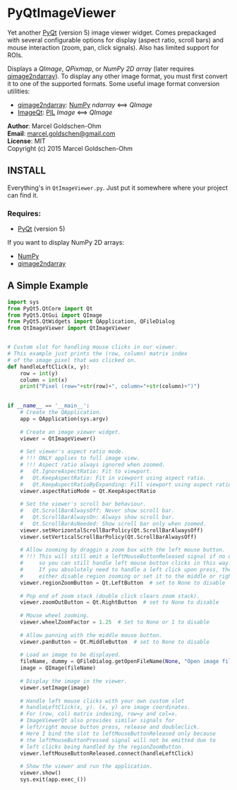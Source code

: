 # PyQtImageViewer

Yet another [PyQt](https://www.riverbankcomputing.com/software/pyqt/intro) (version 5) image viewer widget. Comes prepackaged with several configurable options for display (aspect ratio, scroll bars) and mouse interaction (zoom, pan, click signals). Also has limited support for ROIs.

Displays a *QImage*, *QPixmap*, or *NumPy 2D array* (later requires [qimage2ndarray](https://github.com/hmeine/qimage2ndarray)). To display any other image format, you must first convert it to one of the supported formats. Some useful image format conversion utilities:

* [qimage2ndarray](https://github.com/hmeine/qimage2ndarray): [NumPy](http://www.numpy.org) *ndarray* <==> *QImage*
* [ImageQt](https://github.com/python-pillow/Pillow/blob/master/PIL/ImageQt.py): [PIL](https://github.com/python-pillow/Pillow) *Image* <==> *QImage*

**Author**: Marcel Goldschen-Ohm  
**Email**:  <marcel.goldschen@gmail.com>  
**License**: MIT  
Copyright (c) 2015 Marcel Goldschen-Ohm  

## INSTALL

Everything's in `QtImageViewer.py`. Just put it somewhere where your project can find it.

### Requires:

* [PyQt](https://www.riverbankcomputing.com/software/pyqt/intro) (version 5)

If you want to display NumPy 2D arrays:

* [NumPy](https://numpy.org/)
* [qimage2ndarray](https://github.com/hmeine/qimage2ndarray)

## A Simple Example

```python
import sys
from PyQt5.QtCore import Qt
from PyQt5.QtGui import QImage
from PyQt5.QtWidgets import QApplication, QFileDialog
from QtImageViewer import QtImageViewer


# Custom slot for handling mouse clicks in our viewer.
# This example just prints the (row, column) matrix index
# of the image pixel that was clicked on.
def handleLeftClick(x, y):
    row = int(y)
    column = int(x)
    print("Pixel (row="+str(row)+", column="+str(column)+")")
    

if __name__ == '__main__':
    # Create the QApplication.
    app = QApplication(sys.argv)
        
    # Create an image viewer widget.
    viewer = QtImageViewer()
        
    # Set viewer's aspect ratio mode.
    # !!! ONLY applies to full image view.
    # !!! Aspect ratio always ignored when zoomed.
    #   Qt.IgnoreAspectRatio: Fit to viewport.
    #   Qt.KeepAspectRatio: Fit in viewport using aspect ratio.
    #   Qt.KeepAspectRatioByExpanding: Fill viewport using aspect ratio.
    viewer.aspectRatioMode = Qt.KeepAspectRatio
    
    # Set the viewer's scroll bar behaviour.
    #   Qt.ScrollBarAlwaysOff: Never show scroll bar.
    #   Qt.ScrollBarAlwaysOn: Always show scroll bar.
    #   Qt.ScrollBarAsNeeded: Show scroll bar only when zoomed.
    viewer.setHorizontalScrollBarPolicy(Qt.ScrollBarAlwaysOff)
    viewer.setVerticalScrollBarPolicy(Qt.ScrollBarAlwaysOff)
    
    # Allow zooming by draggin a zoom box with the left mouse button.
    # !!! This will still emit a leftMouseButtonReleased signal if no dragging occured,
    #     so you can still handle left mouse button clicks in this way.
    #     If you absolutely need to handle a left click upon press, then
    #     either disable region zooming or set it to the middle or right button.
    viewer.regionZoomButton = Qt.LeftButton  # set to None to disable
    
    # Pop end of zoom stack (double click clears zoom stack).
    viewer.zoomOutButton = Qt.RightButton  # set to None to disable
    
    # Mouse wheel zooming.
    viewer.wheelZoomFactor = 1.25  # Set to None or 1 to disable
    
    # Allow panning with the middle mouse button.
    viewer.panButton = Qt.MiddleButton  # set to None to disable
        
    # Load an image to be displayed.
    fileName, dummy = QFileDialog.getOpenFileName(None, "Open image file...")
    image = QImage(fileName)
    
    # Display the image in the viewer.
    viewer.setImage(image)
    
    # Handle left mouse clicks with your own custom slot
    # handleLeftClick(x, y). (x, y) are image coordinates.
    # For (row, col) matrix indexing, row=y and col=x.
    # ImageViewerQt also provides similar signals for
    # left/right mouse button press, release and doubleclick.
    # Here I bind the slot to leftMouseButtonReleased only because
    # the leftMouseButtonPressed signal will not be emitted due to
    # left clicks being handled by the regionZoomButton.
    viewer.leftMouseButtonReleased.connect(handleLeftClick)
        
    # Show the viewer and run the application.
    viewer.show()
    sys.exit(app.exec_())
```
